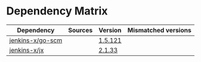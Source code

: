 # Dependency Matrix

Dependency | Sources | Version | Mismatched versions
---------- | ------- | ------- | -------------------
[jenkins-x/go-scm](https://github.com/jenkins-x/go-scm) |  | [1.5.121]() | 
[jenkins-x/jx](https://github.com/jenkins-x/jx) |  | [2.1.33](https://github.com/jenkins-x/jx/releases/tag/v2.1.33) | 
